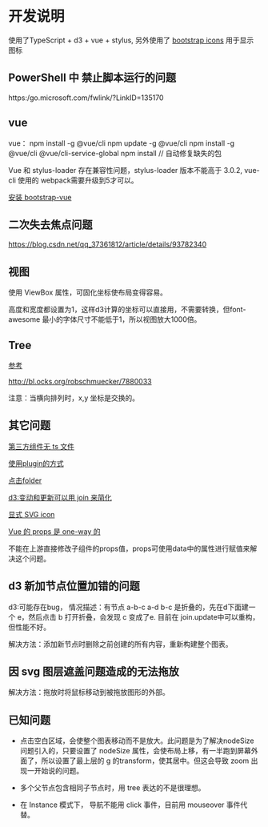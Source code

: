 # 开发说明

使用了TypeScript + d3 + vue + stylus, 另外使用了 [bootstrap icons](https://icons.getbootstrap.com) 用于显示图标

## PowerShell 中 禁止脚本运行的问题

https:/go.microsoft.com/fwlink/?LinkID=135170

## vue

vue：
npm install -g @vue/cli
npm update -g @vue/cli
npm install -g @vue/cli @vue/cli-service-global
npm install // 自动修复缺失的包

Vue 和 stylus-loader 存在兼容性问题，stylus-loader 版本不能高于 3.0.2, vue-cli 使用的 webpack需要升级到5才可以。

[安装 bootstrap-vue](https://blog.csdn.net/qq_41337100/article/details/106522044)

## 二次失去焦点问题

https://blog.csdn.net/qq_37361812/article/details/93782340

## 视图

使用 ViewBox 属性，可固化坐标使布局变得容易。

高度和宽度都设置为1，这样d3计算的坐标可以直接用，不需要转换，但font-awesome 最小的字体尺寸不能低于1，所以视图放大1000倍。

## Tree

[参考](https://observablehq.com/@d3/tidy-tree)

http://bl.ocks.org/robschmuecker/7880033

注意：当横向排列时，x,y 坐标是交换的。

## 其它问题

[第三方组件无 ts 文件](https://www.jianshu.com/p/1e262b487f26)

[使用plugin的方式](https://v3.vuejs.org/guide/plugins.html#using-a-plugin)

[点击folder](http://mbostock.github.io/d3/talk/20111018/tree.html)

[d3:变动和更新可以用 join 来简化](https://www.codementor.io/@milesbryony/d3-js-join-14gqdz3hfj)

[显式 SVG icon](https://cli.vuejs.org/guide/html-and-static-assets.html#static-assets-handling)

[Vue 的 props 是 one-way 的](https://v3.vuejs.org/guide/component-props.html#one-way-data-flow)

不能在上游直接修改子组件的props值，props可使用data中的属性进行赋值来解决这个问题。

## d3 新加节点位置加错的问题

d3:可能存在bug， 情况描述：有节点 a-b-c a-d b-c 是折叠的，先在d下面建一个 e，然后点击 b 打开折叠，会发现 c 变成了e. 目前在 join.update中可以重构，但性能不好。

解决方法：添加新节点时删除之前创建的所有内容，重新构建整个图表。

## 因 svg 图层遮盖问题造成的无法拖放

解决方法：拖放时将鼠标移动到被拖放图形的外部。

## 已知问题

- 点击空白区域，会使整个图表移动而不是放大。此问题是为了解决nodeSize 问题引入的，只要设置了 nodeSize 属性，会使布局上移，有一半跑到屏幕外面了，所以设置了最上层的 g 的transform，使其居中。但这会导致 zoom 出现一开始说的问题。

- 多个父节点包含相同子节点时，用 tree 表达的不是很理想。

- 在 Instance 模式下， 导航不能用 click 事件，目前用 mouseover 事件代替。